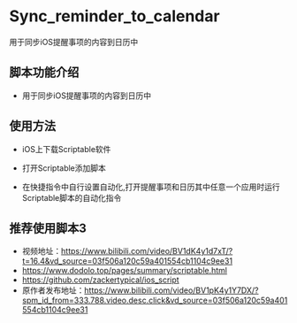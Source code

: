 # Sync_reminder_to_calendar
用于同步iOS提醒事项的内容到日历中
## 脚本功能介绍

- 用于同步iOS提醒事项的内容到日历中

## 使用方法

- iOS上下载Scriptable软件

- 打开Scriptable添加脚本

- 在快捷指令中自行设置自动化,打开提醒事项和日历其中任意一个应用时运行Scriptable脚本的自动化指令

## 推荐使用脚本3

- 视频地址：https://www.bilibili.com/video/BV1dK4y1d7xT/?t=16.4&vd_source=03f506a120c59a401554cb1104c9ee31
- https://www.dodolo.top/pages/summary/scriptable.html
- https://github.com/zackertypical/ios_script
- 原作者发布地址：https://www.bilibili.com/video/BV1pK4y1Y7DX/?spm_id_from=333.788.video.desc.click&vd_source=03f506a120c59a401554cb1104c9ee31
